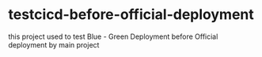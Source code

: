 # testcicd-before-official-deployment

this project used to test Blue - Green Deployment before Official deployment by main project 